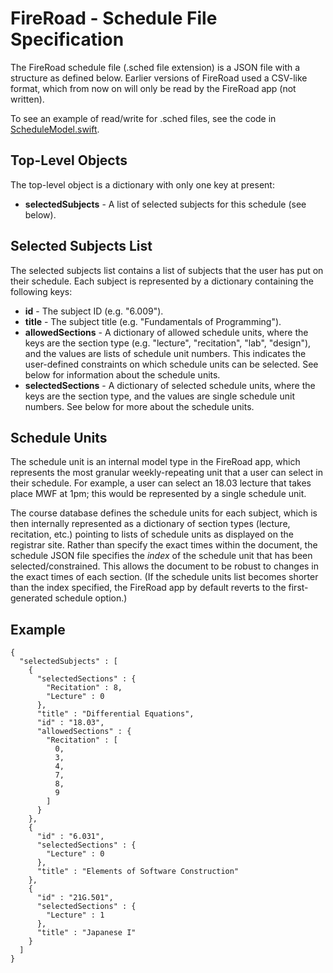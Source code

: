 #  FireRoad - Schedule File Specification

The FireRoad schedule file (.sched file extension) is a JSON file with a structure as defined below. Earlier versions of FireRoad used a CSV-like format, which from now on will only be read by the FireRoad app (not written).

To see an example of read/write for .sched files, see the code in [ScheduleModel.swift](ScheduleModel.swift).

## Top-Level Objects

The top-level object is a dictionary with only one key at present:

* **selectedSubjects** - A list of selected subjects for this schedule (see below).

## Selected Subjects List

The selected subjects list contains a list of subjects that the user has put on their schedule. Each subject is represented by a dictionary containing the following keys:

* **id** - The subject ID (e.g. "6.009").
* **title** - The subject title (e.g. "Fundamentals of Programming").
* **allowedSections** - A dictionary of allowed schedule units, where the keys are the section type (e.g. "lecture", "recitation", "lab", "design"), and the values are lists of schedule unit numbers. This indicates the user-defined constraints on which schedule units can be selected. See below for information about the schedule units.
* **selectedSections** - A dictionary of selected schedule units, where the keys are the section type, and the values are single schedule unit numbers. See below for more about the schedule units.

## Schedule Units

The schedule unit is an internal model type in the FireRoad app, which represents the most granular weekly-repeating unit that a user can select in their schedule. For example, a user can select an 18.03 lecture that takes place MWF at 1pm; this would be represented by a single schedule unit.

The course database defines the schedule units for each subject, which is then internally represented as a dictionary of section types (lecture, recitation, etc.) pointing to lists of schedule units as displayed on the registrar site. Rather than specify the exact times within the document, the schedule JSON file specifies the *index* of the schedule unit that has been selected/constrained. This allows the document to be robust to changes in the exact times of each section. (If the schedule units list becomes shorter than the index specified, the FireRoad app by default reverts to the first-generated schedule option.) 

## Example

```
{
  "selectedSubjects" : [
    {
      "selectedSections" : {
        "Recitation" : 8,
        "Lecture" : 0
      },
      "title" : "Differential Equations",
      "id" : "18.03",
      "allowedSections" : {
        "Recitation" : [
          0,
          3,
          4,
          7,
          8,
          9
        ]
      }
    },
    {
      "id" : "6.031",
      "selectedSections" : {
        "Lecture" : 0
      },
      "title" : "Elements of Software Construction"
    },
    {
      "id" : "21G.501",
      "selectedSections" : {
        "Lecture" : 1
      },
      "title" : "Japanese I"
    }
  ]
}
```
